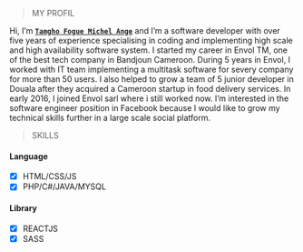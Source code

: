 > MY PROFIL


Hi, I’m  [**`Tamgho Fogue Michel Ange`**](https://www.linkedin.com/in/michel-ange-tamgho-fogue-299b19156/) and I’m a software developer with over five years of experience specialising in coding and implementing high scale and high availability software system. 
I started my career in Envol TM, one of the best tech company in Bandjoun Cameroon. 
During 5 years in Envol, I worked with IT team implementing a multitask software for severy company for more than 50 users. 
I also helped to grow a team of 5 junior developer in Douala after they acquired a Cameroon startup in food delivery services. 
In early 2016, I joined Envol sarl where i still worked now. 
I’m interested in the software engineer position in Facebook because I would like to grow my technical skills further in a large scale social platform.


> SKILLS
 #### Language
- [x] HTML/CSS/JS  
- [x] PHP/C#/JAVA/MYSQL       

 #### Library
- [x] REACTJS 
- [x] SASS 
